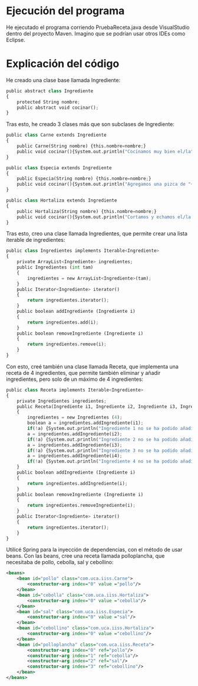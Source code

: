 # Ejecución del programa

He ejecutado el programa corriendo PruebaReceta.java desde VisualStudio dentro del proyecto Maven. Imagino que se podrían usar otros IDEs como Eclipse.

# Explicación del código

He creado una clase base llamada Ingrediente:

```python
public abstract class Ingrediente
{
	protected String nombre;
	public abstract void cocinar();
}
```

Tras esto, he creado 3 clases más que son subclases de Ingrediente:

```python
public class Carne extends Ingrediente
{
	public Carne(String nombre) {this.nombre=nombre;}
	public void cocinar(){System.out.println("Cocinamos muy bien el/la"+nombre);}
}
```

```python
public class Especia extends Ingrediente
{
	public Especia(String nombre) {this.nombre=nombre;}
	public void cocinar(){System.out.println("Agregamos una pizca de "+nombre);}
}
```

```python
public class Hortaliza extends Ingrediente
{
	public Hortaliza(String nombre) {this.nombre=nombre;}
	public void cocinar(){System.out.println("Cortamos y echamos el/la "+nombre);}
}
```

Tras esto, creo una clase llamada Ingredientes, que permite crear una lista iterable de ingredientes:

```python
public class Ingredientes implements Iterable<Ingrediente>
{
	private ArrayList<Ingrediente> ingredientes;
	public Ingredientes (int tam)
	{
		ingredientes = new ArrayList<Ingrediente>(tam);
	}
	public Iterator<Ingrediente> iterator()
	{
		return ingredientes.iterator();
	}
	public boolean addIngrediente (Ingrediente i)
	{
		return ingredientes.add(i);
	}
	public boolean removeIngrediente (Ingrediente i)
	{
		return ingredientes.remove(i);
	}
}
```

Con esto, creé también una clase llamada Receta, que implementa una receta de 4 ingredientes, que permite también eliminar y añadir ingredientes, pero solo de un máximo de 4 ingredientes:

```python
public class Receta implements Iterable<Ingrediente>
{
	private Ingredientes ingredientes;
	public Receta(Ingrediente i1, Ingrediente i2, Ingrediente i3, Ingrediente i4)
	{
		ingredientes = new Ingredientes (4);
		boolean a = ingredientes.addIngrediente(i1);
		if(!a) {System.out.println("Ingrediente 1 no se ha podido añadir");}
		a = ingredientes.addIngrediente(i2);
		if(!a) {System.out.println("Ingrediente 2 no se ha podido añadir");}
		a = ingredientes.addIngrediente(i3);
		if(!a) {System.out.println("Ingrediente 3 no se ha podido añadir");}
		a = ingredientes.addIngrediente(i4);
		if(!a) {System.out.println("Ingrediente 4 no se ha podido añadir");}
	}
	public boolean addIngrediente (Ingrediente i)
	{
		return ingredientes.addIngrediente(i);
	}
	public boolean removeIngrediente (Ingrediente i)
	{
		return ingredientes.removeIngrediente(i);
	}
	public Iterator<Ingrediente> iterator()
	{
		return ingredientes.iterator();
	}
}
```

Utilicé Spring para la inyección de dependencias, con el método de usar beans. Con las beans, cree una receta llamada polloplancha, que necesitaba de pollo, cebolla, sal y cebollino:

```xml
<beans>
	<bean id="pollo" class="com.uca.iiss.Carne">
		<constructor-arg index="0" value ="pollo"/>
	</bean>
	<bean id="cebolla" class="com.uca.iiss.Hortaliza">
		<constructor-arg index="0" value ="cebolla"/>
	</bean>
	<bean id="sal" class="com.uca.iiss.Especia">
		<constructor-arg index="0" value ="sal"/>
	</bean>
	<bean id="cebollino" class="com.uca.iiss.Hortaliza">
		<constructor-arg index="0" value ="cebollino"/>
	</bean>
	<bean id="polloplancha" class="com.uca.iiss.Receta">
		<constructor-arg index="0" ref="pollo"/>
        <constructor-arg index="1" ref="cebolla"/>
        <constructor-arg index="2" ref="sal"/>
        <constructor-arg index="3" ref="cebollino"/>
	</bean>
</beans>
```

